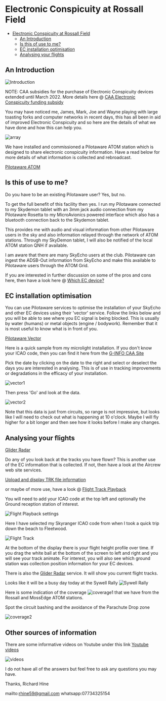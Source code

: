 # Electronic Conspicuity at Rossall Field

<!-- TOC -->

- [Electronic Conspicuity at Rossall Field](#electronic-conspicuity-at-rossall-field)
  - [An Introduction](#an-introduction)
  - [Is this of use to me?](#is-this-of-use-to-me)
  - [EC installation optimisation](#ec-installation-optimisation)
  - [Analysing your flights](#analysing-your-flights)

<!-- /TOC -->

## An Introduction

![Introduction](images/2021/09/introduction.png)

NOTE: CAA subsidies for the purchase of Electronic Conspicuity devices extended until March 2022. More details here @ [CAA Electronic Conspicuity funding subsidy](https://www.caa.co.uk/General-aviation/Aircraft-ownership-and-maintenance/Electronic-Conspicuity-devices/)

You may have noticed me, James, Mark, Joe and Wayne playing with large toasting forks and computer networks in recent days, this has all been in aid of improved Electronic Conspicuity and so here are the details of what we have done and how this can help you.

![array](images/2021/09/array.png)

We have installed and commissioned a Pilotaware ATOM station which is designed to share electronic conspicuity information. Have a read below for more details of what information is collected and rebroadcast.

[Pilotaware ATOM](https://www.pilotaware.com/atom)

## Is this of use to me?

Do you have to be an existing Pilotaware user? Yes, but no.

To get the full benefit of this facility then yes. I run my Pilotaware connected to my Skydemon tablet with an 3mm jack audio connection from my Pilotaware Rosetta to my MicroAvionics powered interface which also has a bluetooth connection back to the Skydemon tablet.

This provides me with audio and visual information from other Pilotaware users in the sky and also information relayed through the network of ATOM stations. Through my SkyDemon tablet, I will also be notified of the local ATOM station QNH if available.

I am aware that there are many SkyEcho users at the club. Pilotaware can ingest the ADSB-Out information from SkyEcho and make this available to Pilotaware users through the ATOM Grid.

If you are interested in further discussion on some of the pros and cons here, then have a look here @ [Which EC device?](http://forum.pilotaware.com/index.php?topic=1804.0)

## EC installation optimisation

You can use Pilotaware services to optimise the installation of your SkyEcho and other EC devices using their 'vector' service. Follow the links below and you will be able to see where you EC signal is being blocked. This is usually by water (humans) or metal objects (engine / bodywork). Remember that it is most useful to know what is in front of you.

[Pilotaware Vector](https://www.pilotaware.com/analysis/vector)

Here is a quick sample from my microlight installation. If you don't know your ICAO code, then you can find it here from the [G-INFO CAA Site](https://siteapps.caa.co.uk/g-info/)

Pick the date by clicking on the date to the right and select or deselect the days you are interested in analysing. This is of use in tracking improvements or degradations in the efficacy of your installation.

![vector1](images/2021/09/vector1.png)

Then press 'Go' and look at the data.

![vector2](images/2021/09/vector2.png)

Note that this data is just from circuits, so range is not impressive, but looks like I will need to check out what is happening at 10 o'clock. Maybe I will fly higher for a bit longer and then see how it looks before I make any changes.

## Analysing your flights

[Glider Radar](https://www.gliderradar.com/center/53.96235,-2.76512/zoom/12/time/15)

Do any of you look back at the tracks you have flown? This is another use of the EC information that is collected. If not, then have a look at the Aircrew web site services.

[Upload and display TRK file information](https://aircrew.co.uk/playback/)

or maybe of more use, have a look @ [Flight Track Playback](https://aircrew.co.uk/playback/groundstations/?ICAO=404bcd&RxType=PAW&adbVariant=*&Station=*&start=1630494000&end=1630504800)

You will need to add your ICAO code at the top left and optionally the Ground reception station of interest.

![Flight Playback settings](images/2021/09/flight-playback-settings.png)

Here I have selected my Skyranger ICAO code from when I took a quick trip down the beach to Fleetwood.

![Flight Track](images/2021/09/flight-track.png)

At the bottom of the display there is your flight height profile over time. If you drag the white ball at the bottom of the screen to left and right and you will see your track animate. For interest, you will also see which ground station was collection position information for your EC devices.

There is also the [Glider Radar](https://www.gliderradar.com/center/53.85374,-2.69234/zoom/11/time/15) service. It will show you current flight tracks.

Looks like it will be a busy day today at the Sywell Rally ![Sywell Rally](images/2021/09/sywell-rally.png)

Here is some indication of the coverage ![coverage1](images/2021/09/coverage1.png) that we have from the Rossall and MossEdge ATOM stations.

Spot the circuit bashing and the avoidance of the Parachute Drop zone

![coverage2](images/2021/09/coverage2.png)

## Other sources of information

There are some informative videos on Youtube under this link [Youtube videos](https://www.youtube.com/c/PilotAware)

![videos](images/2021/09/videos.png)

I do not have all of the answers but feel free to ask any questions you may have.

Thanks, Richard Hine

mailto:rhine59@gmail.com
whatsapp:07734325154
